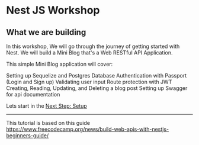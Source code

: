 # Nest JS Workshop

## What we are building

In this workshop, We will go through the journey of getting started with Nest. We will build a Mini Blog that's a Web RESTful API Application.

This simple Mini Blog application will cover:

Setting up Sequelize and Postgres Database
Authentication with Passport (Login and Sign up)
Validating user input
Route protection with JWT
Creating, Reading, Updating, and Deleting a blog post
Setting up Swagger for api documentation

Lets start in the [Next Step: Setup](./001%20setup.md)

---

This tutorial is based on this guide https://www.freecodecamp.org/news/build-web-apis-with-nestjs-beginners-guide/
